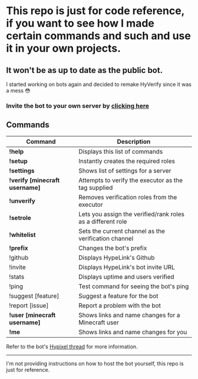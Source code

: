 # This repo is just for code reference, if you want to see how I made certain commands and such and use it in your own projects.
It won't be as up to date as the public bot.
---
I started working on bots again and decided to remake HyVerify since it was a mess 😳

### Invite the bot to your own server by [clicking here](https://hl.foob.cc/invite)

## Commands

| Command  | Description |
| --- | --- |
| **!help** | Displays this list of commands |
| **!setup** | Instantly creates the required roles |
| **!settings** | Shows list of settings for a server |
| **!verify [minecraft username]** | Attempts to verify the executor as the tag supplied |
| **!unverify** | Removes verification roles from the executor |
| **!setrole** | Lets you assign the verified/rank roles as a different role |
| **!whitelist** | Sets the current channel as the verification channel |
| **!prefix** | Changes the bot's prefix |
| !github | Displays HypeLink's Github |
| !invite | Displays HypeLink's bot invite URL |
| !stats | Displays uptime and users verified |
| !ping | Test command for seeing the bot's ping |
| !suggest [feature] | Suggest a feature for the bot |
| !report [issue] | Report a problem with the bot |
| **!user [minecraft username]** | Shows links and name changes for a Minecraft user |
| **!me** | Shows links and name changes for you |


Refer to the bot's [Hypixel thread](https://hypixel.net/threads/hypelink-hypixel-and-discord-verification-bot.3843125/) for more information.

---

I'm not providing instructions on how to host the bot yourself, this repo is just for reference.
